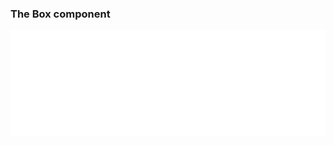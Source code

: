 ### The Box component

<!-- <pre><code data-line-numbers="1-2|4-8" data-trim class="language-xml">
&lt;Box as="button" onClick={...} padding="large"&gt;...&lt;/Box&gt;
&lt;Box as="Card" border="subtle"&gt;...&lt;/Box&gt;

const Box = ({ as: Component, ...props }) =&gt; {
  const { styleProps, otherProps } = extractStyleProps(props);
  const classNames = getClassNames(styleProps);
  return &lt;Component {...otherProps} className={classNames} /&gt;
};
</code></pre> -->

<img src="code/box.svg" />
